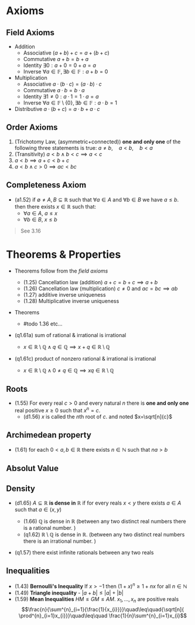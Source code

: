 # Axioms

## Field Axioms
  
- Addition
	- Associative $(a+b)+c = a+(b+c)$
	- Commutative $a+b=b+a$
	- Identity $\exists{0}:a + 0 = 0 + a = a$
	- Inverse $\forall a \in \mathbb{F}, \exists b \in \mathbb{F} : a + b = 0$
- Multiplication
	- Associative $a · (b · c) = (a · b) · c$
	- Commutative $a · b = b · a$
	- Identity $∃ 1 \neq 0 : a · 1 = 1 · a = a$
	- Inverse $\forall a \in \mathbb{F} \setminus \{0\}, \exists b \in \mathbb{F} : a \cdot b = 1$
- Distributive $a · (b + c) = a · b + a · c$

## Order Axioms

1. (Trichotomy Law, (asymmetric+connected)) **one and only one** of the following three statements is true: $a\neq{b},\quad{a<b},\quad{b<a}$ 
2. (Transitivity) $a<b\land b<c\implies a<c$
3. $a<b\implies a+c<b+c$
4. $a<b \land c>0\implies ac<bc$



## Completeness Axiom

- (a1.52) if $\emptyset\neq A,B\subseteq\mathbb{R}$ such that $\forall{a}\in{A}$ and $\forall{b}\in{B}$ we have $a\leq b$. then there exists $x\in\mathbb{R}$ such that:
	- $\forall{a}\in{A}$, $a\leq{x}$
	- $\forall{b}\in{B}$, $x\leq{b}$

>See 3.16

# Theorems & Properties

- Theorems follow from the *field axioms*
	- (1.25) Cancellation law (addition) $a+c=b+c\implies a+b$
	- (1.26) Cancellation law (multiplication) $c\neq 0$ and $ac=bc\implies ab$
	- (1.27) additive inverse uniqueness 
	- (1.28) Multiplicative inverse uniqueness 


- Theorems
	- #todo 1.36 etc...


- (q1.61a) sum of rational & irrational is irrational
	- $x\in\mathbb{R\setminus{Q}}\land q\in\mathbb{Q}\implies{x+q\in{\mathbb{R\setminus{Q}}}}$
- (q1.61c) product of nonzero rational & irrational is irrational
	- $x\in\mathbb{R\setminus{Q}}\land 0\neq{q}\in\mathbb{Q}\implies{xq\in{\mathbb{R\setminus{Q}}}}$
## Roots

- (1.55) For every real $c>0$ and every natural $n$ there is **one and only one** real positive $x\geq 0$ such that $x^n=c$. 
	- (d1.56) $x$ is called the $n$th root of $c$. and noted $x=\sqrt[n]{c}$


## Archimedean property

- (1.61) for each $0<a,b\in\mathbb{R}$ there exists $n\in\mathbb{N}$ such that $na>b$

## Absolut Value 


## Density

- (d1.65) $A\subseteq\mathbb{R}$ **is dense in** $\mathbb{R}$ if for every reals $x<y$ there exists $a\in{A}$ such that $a\in(x,y)$
	- (1.66) $\mathbb{Q}$ is dense in $\mathbb{R}$ (between any two distinct real numbers there is a rational number. )
	- (q1.62) $\mathbb{R\setminus{Q}}$ is dense in $\mathbb{R}$. (between any two distinct real numbers there is an irrational number. )

- (q1.57) there exist infinite rationals between any two reals

## Inequalities

- (1.43) **Bernoulli's Inequality** If $x>-1$ then $({1 + x})^n \ge 1 + n x$ for all $n \in \mathbb{N}$
- (1.49) **Triangle inequality** - $|{a+b}|\leq{|{a}|+|b|}$
- (1.59) **Mean Inequalities** $HM\leq GM\leq AM$. $x_{1},\dots ,x_{n}$ are positive reals
  $$\frac{n}{\sum^{n}_{i=1}{\frac{1}{x_{i}}}}\quad\leq\quad{\sqrt[n]{ \prod^{n}_{i=1}x_{i}}}\quad\leq\quad \frac{1}{n}\sum^{n}_{i=1}x_{i}$$

